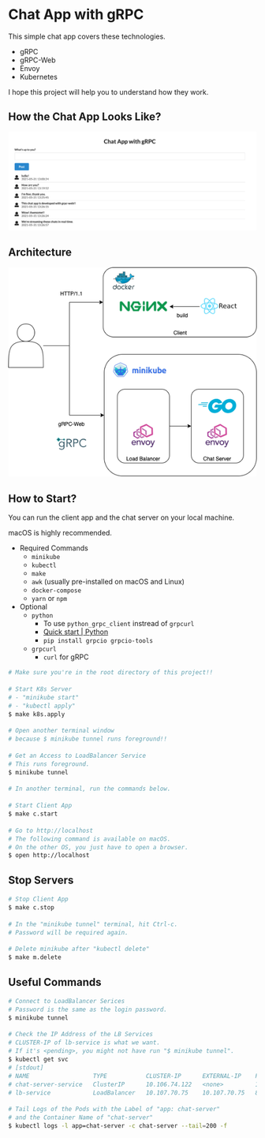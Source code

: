 # Chat App with gRPC

This simple chat app covers these technologies.

- gRPC
- gRPC-Web
- Envoy
- Kubernetes

I hope this project will help you to understand how they work.

## How the Chat App Looks Like?

![chat.png](./docs/image/chat.png)

## Architecture

![arch.png](./docs/image/arch.png)

## How to Start?

You can run the client app and the chat server on your local machine.

macOS is highly recommended.

- Required Commands
  - `minikube`
  - `kubectl`
  - `make`
  - `awk` (usually pre-installed on macOS and Linux)
  - `docker-compose`
  - `yarn` or `npm`
- Optional
  - `python`
    - To use `python_grpc_client` instread of `grpcurl`
    - [Quick start | Python](https://grpc.io/docs/languages/python/quickstart/) 
    - `pip install grpcio grpcio-tools`
  - `grpcurl`
    - `curl` for gRPC

```bash
# Make sure you're in the root directory of this project!!

# Start K8s Server
# - "minikube start"
# - "kubectl apply"
$ make k8s.apply

# Open another terminal window
# because $ minikube tunnel runs foreground!!

# Get an Access to LoadBalancer Service
# This runs foreground.
$ minikube tunnel

# In another terminal, run the commands below.

# Start Client App
$ make c.start

# Go to http://localhost
# The following command is available on macOS.
# On the other OS, you just have to open a browser.
$ open http://localhost
```

## Stop Servers

```bash
# Stop Client App
$ make c.stop

# In the "minikube tunnel" terminal, hit Ctrl-c.
# Password will be required again.

# Delete minikube after "kubectl delete"
$ make m.delete
```

## Useful Commands

```bash
# Connect to LoadBalancer Serices
# Password is the same as the login password.
$ minikube tunnel

# Check the IP Address of the LB Services
# CLUSTER-IP of lb-service is what we want.
# If it's <pending>, you might not have run "$ minikube tunnel".
$ kubectl get svc 
# [stdout]
# NAME                  TYPE           CLUSTER-IP      EXTERNAL-IP    PORT(S)                        AGE
# chat-server-service   ClusterIP      10.106.74.122   <none>         10000/TCP,10001/TCP            25m
# lb-service            LoadBalancer   10.107.70.75    10.107.70.75   80:31793/TCP,10001:31858/TCP   25m

# Tail Logs of the Pods with the Label of "app: chat-server"
# and the Container Name of "chat-server"
$ kubectl logs -l app=chat-server -c chat-server --tail=200 -f
```

